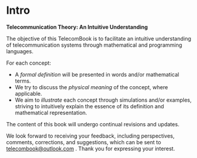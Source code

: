 # Intro
**Telecommunication Theory: An Intuitive Understanding**

The objective of this TelecomBook is to facilitate an intuitive understanding of telecommunication systems through mathematical and programming languages. 

For each concept:
- A _formal definition_ will be presented in words and/or mathematical terms.
- We try to discuss the _physical meaning_ of the concept, where applicable.
- We aim to _illustrate_ each concept through simulations and/or examples, striving to intuitively explain the essence of its definition and mathematical representation.

The content of this book will undergo continual revisions and updates.

We look forward to receiving your feedback, including perspectives, comments, corrections, and suggestions, which can be sent to telecombook@outlook.com . Thank you for expressing your interest.
